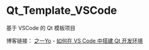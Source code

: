 # Qt_Template_VSCode
基于 VSCode 的 Qt 模板项目

博客链接： [之一Yo](https://www.cnblogs.com/zhiyiYo/) - [如何在 VS Code 中搭建 Qt 开发环境](https://www.cnblogs.com/zhiyiYo/p/14877952.html)
